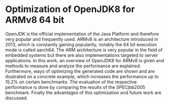 # Optimization of OpenJDK8 for ARMv8 64 bit

OpenJDK is the official implementation of the Java Platform and therefore very popular and frequently used.
ARMv8 is an architecture introduced in 2013, which is constantly gaining popularity, notably the 64 bit execution mode is called aarch64.
The ARM architecture is very popular in the field of embedded systems but there are also implementations targeted to server applications.
In this work, an overview of OpenJDK8 for ARMv8 is given and methods to measure and analyze the performance are explained.
Furthermore, ways of optimizing the generated code are shown and are illustrated on a concrete example, which increases the performance up to 15.2% on certain benchmarks.
The evaluation of the respective performance is done by comparing the results of the SPECjbb2005 benchmark.
Finally the advantages of this optimization and future work are discussed.

